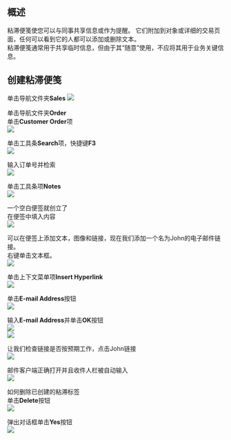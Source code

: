 ## 概述
粘滞便笺使您可以与同事共享信息或作为提醒。 它们附加到对象或详细的交易页面，任何可以看到它的人都可以添加或删除文本。  
粘滞便笺通常用于共享临时信息，但由于其“随意”使用，不应将其用于业务关键信息。  

## 创建粘滞便笺  
单击导航文件夹**Sales**
![](image2/StickyNote-1.png )  

单击导航文件夹**Order**  
单击**Customer Order**项  
![](image2/StickyNote-3.png )  

单击工具条**Search**项，快捷键**F3**  
![](image2/StickyNote-4.png )  

输入订单号并检索  
![](image2/StickyNote-7.png )  

单击工具条项**Notes**  
![](image2/StickyNote-8.png )  

一个空白便签就创立了  
在便签中填入内容  
![](image2/StickyNote-10.png )  

可以在便签上添加文本，图像和链接，现在我们添加一个名为John的电子邮件链接。  
右键单击文本框。  
![](image2/StickyNote-12.png )  

单击上下文菜单项**Insert Hyperlink**  
![](image2/StickyNote-13.png )  

单击**E-mail Address**按钮  
![](image2/StickyNote-14.png )  

输入**E-mail Address**并单击**OK**按钮  
![](image2/StickyNote-16.png )  
![](image2/StickyNote-17.png )  

让我们检查链接是否按预期工作，点击John链接  
![](image2/StickyNote-18.png )  

邮件客户端正确打开并且收件人栏被自动输入  
![](image2/StickyNote-19.png )  

如何删除已创建的粘滞标签  
单击**Delete**按钮  
![](image2/StickyNote-20.png )  

弹出对话框单击**Yes**按钮  
![](image2/StickyNote-21.png )  